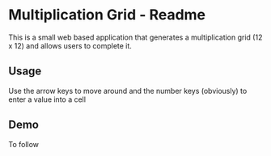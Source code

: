 <h1>Multiplication Grid - Readme</h1>
<p>This is a small web based application that generates a multiplication grid (12 x 12) and allows users to complete it.</p>
<h2>Usage</h2>
<p>Use the arrow keys to move around and the number keys (obviously) to enter a value into a cell</p>
<h2>Demo</h2>
<p>To follow</p>
